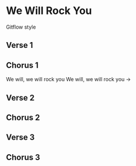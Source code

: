 # We Will Rock You
Gitflow style

## Verse 1

## Chorus 1

We will, we will rock you
We will, we will rock you
->
## Verse 2

## Chorus 2

## Verse 3

## Chorus 3
